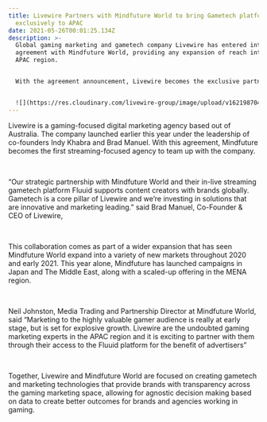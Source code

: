 ```yaml
---
title: Livewire Partners with Mindfuture World to bring Gametech platform Fluuid
  exclusively to APAC
date: 2021-05-26T00:01:25.134Z
description: >-
  Global gaming marketing and gametech company Livewire has entered into an
  agreement with Mindfuture World, providing any expansion of reach into the
  APAC region.


  With the agreement announcement, Livewire becomes the exclusive partner of Mindfuture and its services - including the innovative Fluuid Ad-tech platform - in the APAC region. Livewire will also partner in the Americas, alongside Mindfuture World’s existing partners in that region.


  ![](https://res.cloudinary.com/livewire-group/image/upload/v1621987045/Mindfuture_World_x_Livewire_Logo_Lock_Up_opm6cv.png)
---
```

Livewire is a gaming-focused digital marketing agency based out of Australia. The company launched earlier this year under the leadership of co-founders Indy Khabra and Brad Manuel. With this agreement, Mindfuture becomes the first streaming-focused agency to team up with the company.

 

“Our strategic partnership with Mindfuture World and their in-live streaming gametech platform Fluuid supports content creators with brands globally. Gametech is a core pillar of Livewire and we’re investing in solutions that are innovative and marketing leading.” said Brad Manuel, Co-Founder & CEO of Livewire,

 

This collaboration comes as part of a wider expansion that has seen Mindfuture World expand into a variety of new markets throughout 2020 and early 2021. This year alone, Mindfuture has launched campaigns in Japan and The Middle East, along with a scaled-up offering in the MENA region.

 

Neil Johnston, Media Trading and Partnership Director at Mindfuture World, said “Marketing to the highly valuable gamer audience is really at early stage, but is set for explosive growth. Livewire are the undoubted gaming marketing experts in the APAC region and it is exciting to partner with them through their access to the Fluuid platform for the benefit of advertisers”

 

Together, Livewire and Mindfuture World are focused on creating gametech and marketing technologies that provide brands with transparency across the gaming marketing space, allowing for agnostic decision making based on data to create better outcomes for brands and agencies working in gaming.